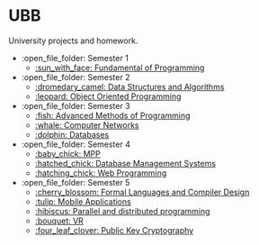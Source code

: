 # UBB
University projects and homework.

<ul>
  <li>:open_file_folder: Semester 1
    <ul>
      <li>
        <a href="https://github.com/Carla021/sem1_FundamentalsOfProgramming"> 
          :sun_with_face: Fundamental of Programming 
        </a>
      </li>
    </ul>
  </li>
  <li>:open_file_folder: Semester 2
    <ul>
      <li>
        <a href="https://github.com/Carla021/sem2_DataStructuresAndAlgorithms"> 
          :dromedary_camel:  Data Structures and Algorithms 
        </a>
      </li>
      <li>
        <a href="https://github.com/Carla021/sem2_ObjectOrientedProgramming"> 
          :leopard:  Object Oriented Programming 
        </a>
      </li>
    </ul>
  </li>
  <li>:open_file_folder: Semester 3
    <ul>
      <li>
        <a href="https://github.com/Carla021/sem3_AdvancedProgrammingMethods"> 
          :fish:  Advanced Methods of Programming 
        </a>
      </li>
      <li>
        <a href="https://github.com/Carla021/sem3_ComputerNetworks"> 
          :whale:  Computer Networks 
        </a>
      </li>
      <li>
        <a href="https://github.com/Carla021/sem3_Databases"> 
          :dolphin:  Databases 
        </a>
      </li>
    </ul>
  </li>
  <li>:open_file_folder: Semester 4
    <ul>
      <li>
        <a href="https://github.com/Carla021/sem4_MPP"> 
          :baby_chick:  MPP
        </a>
      </li>
      <li>
        <a href="https://github.com/carla-mirea/Database-Management-Systems"> 
          :hatched_chick:  Database Management Systems
        </a>
      </li>
      <li>
        <a href="https://github.com/carla-mirea/Web-Programming"> 
          :hatching_chick:  Web Programming
        </a>
      </li>
    </ul>
  </li>
  <li>:open_file_folder: Semester 5
    <ul>
      <li>
        <a href="https://github.com/carla-mirea/Formal-Languages-and-Compiler-Design"> 
          :cherry_blossom:  Formal Languages and Compiler Design 
        </a>
      </li>
      <li>
        <a href="https://github.com/carla-mirea/Mobile-Applications"> 
          :tulip:  Mobile Applications
        </a>
      </li>
      <li>
        <a href="https://github.com/carla-mirea/Parallel-and-distributed-programming"> 
          :hibiscus:  Parallel and distributed programming
        </a>
      </li>
      <li>
        <a href="https://github.com/carla-mirea/VR"> 
          :bouquet:  VR
        </a>
      </li>
      <li>
        <a href="https://github.com/carla-mirea/Public-Key-Cryptography"> 
          :four_leaf_clover:  Public Key Cryptography
        </a>
      </li>
    </ul>
  </li>
</ul>
